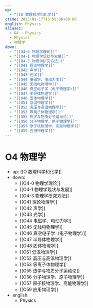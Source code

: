 ```yaml
---
up:
  - "[[O 数理科学和化学]]"
ctime: 2025-01-17T16:59:36+08:00
english: Physics
aliases:
  - O4 - Physics
  - Physics
  - 物理学
down:
  - "[[O4-0 物理学理论]]"
  - "[[O4-1 物理学现状与发展]]"
  - "[[O4-3 物理学研究方法]]"
  - "[[O41 理论物理学]]"
  - "[[O42 声学]]"
  - "[[O43 光学]]"
  - "[[O44 电磁学、电动力学]]"
  - "[[O45 无线电物理学]]"
  - "[[O46 真空电子学（电子物理学）]]"
  - "[[O47 半导体物理学]]"
  - "[[O48 固体物理学]]"
  - "[[O51 低温物理学]]"
  - "[[O52 高压与高温物理学]]"
  - "[[O53 等离子体物理学]]"
  - "[[O55 热学与物质分子运动论]]"
  - "[[O56 分子物理学、原子物理学]]"
  - "[[O57 原子核物理学、高能物理学]]"
  - "[[O59 应用物理学]]"
---
```


# O4 物理学

- up: [[O 数理科学和化学]]
- down:
	- [[O4-0 物理学理论]]
	- [[O4-1 物理学现状与发展]]
	- [[O4-3 物理学研究方法]]
	- [[O41 理论物理学]]
	- [[O42 声学]]
	- [[O43 光学]]
	- [[O44 电磁学、电动力学]]
	- [[O45 无线电物理学]]
	- [[O46 真空电子学（电子物理学）]]
	- [[O47 半导体物理学]]
	- [[O48 固体物理学]]
	- [[O51 低温物理学]]
	- [[O52 高压与高温物理学]]
	- [[O53 等离子体物理学]]
	- [[O55 热学与物质分子运动论]]
	- [[O56 分子物理学、原子物理学]]
	- [[O57 原子核物理学、高能物理学]]
	- [[O59 应用物理学]]
- english:
	- Physics
